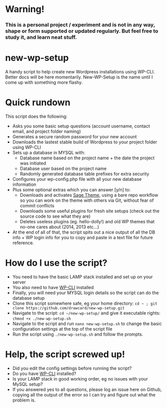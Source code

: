 # Warning!
### This is a personal project / experiment and is not in any way, shape or form supported or updated regularly. But feel free to study it, and learn neat stuff.

# new-wp-setup
A handy script to help create new Wordpress installations using WP-CLI. Better docs will be here momentarily. New-WP-Setup is the name until I come up with something more flashy.

# Quick rundown
This script does the following:
* Asks you some basic setup questions (account username, contact email, and project folder naming)
* Generates a secure random password for your new account
* Downloads the lastest stable build of Wordpress to your project folder using WP-CLI
* Sets up a database in MYSQL with:
  * Database name based on the project name + the date the project was initiated
  * Database user based on the project name
  * Randomly generated database table prefixes for extra security
* Configures your wp-config.php file with all your new database information
* Plus some optional extras which you can answer [y/n] to:
  * Downloads and activates [Sage Theme](https://roots.io/sage/), using a bare repo workflow so you can work on the theme with others via Git, without fear of commit conflicts
  * Downloads some useful plugins for fresh site setups (check out the source code to see what they are)
  * Deletes useless plugins (eg. hello-dolly!) and old WP themes that no-one cares about (2014, 2013 etc...)
* At the end of all of that, the script spits out a nice output of all the DB info + WP login info for you to copy and paste in a text file for future reference.

# How do I use the script?
* You need to have the basic LAMP stack installed and set up on your server
* You also need to have [WP-CLI](http://wp-cli.org/) installed
* Finally, you will need your MYSQL login details so the script can do the database setup
* Clone this script somewhere safe, eg your home directory: ```cd ~ ; git clone https://github.com/drawcard/new-wp-setup.git```
* Navigate to the script: ```cd ~/new-wp-setup/``` and give it executable rights: ```chmod +x ./new-wp-setup.sh```
* Navigate to the script and run ```nano new-wp-setup.sh``` to change the basic configuration settings at the top of the script file
* Run the script using ```./new-wp-setup.sh``` and follow the prompts.

# Help, the script screwed up!
* Did you edit the config settings before running the script?
* Do you have [WP-CLI](http://wp-cli.org/) installed?
* Is your LAMP stack in good working order, eg no issues with your MySQL setup?
* If you answered yes to all questions, please log an issue here on Github, copying all the output of the error so I can try and figure out what the problem is.
